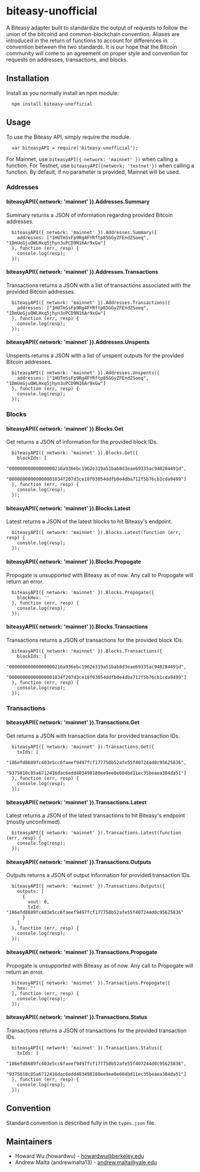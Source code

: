# biteasy-unofficial

A Biteasy adapter built to standardize the output of requests to follow the union of the bitcoind and common-blockchain convention. Aliases are introduced in the return of functions to account for differences in convention between the two standards. It is our hope that the Bitcoin community will come to an agreement on proper style and convention for requests on addresses, transactions, and blocks.

## Installation

Install as you normally install an npm module:
```
  npm install biteasy-unofficial
```

## Usage

To use the Biteasy API, simply require the module.
```
  var biteasyAPI = require('biteasy-unofficial');
```
For Mainnet, use ```biteasyAPI({ network: 'mainnet' })``` when calling a function. For Testnet, use ```biteasyAPI({network: 'testnet'})``` when calling a function. By default, if no parameter is provided, Mainnet will be used.

### Addresses

#### biteasyAPI({ network: 'mainnet' }).Addresses.Summary
Summary returns a JSON of information regarding provided Bitcoin addresses.
```
  biteasyAPI({ network: 'mainnet' }).Addresses.Summary({
    addresses: ["1HUTmSsFp9Rg4FYRftp85GGyZFEndZSoeq", "1DmUeGjuQWLHxq5jhyn3uPCD9N16Ar9xGw"]
  }, function (err, resp) {
    console.log(resp);
  });
```

#### biteasyAPI({ network: 'mainnet' }).Addresses.Transactions
Transactions returns a JSON with a list of transactions associated with the provided Bitcoin addresses.
```
  biteasyAPI({ network: 'mainnet' }).Addresses.Transactions({
    addresses: ["1HUTmSsFp9Rg4FYRftp85GGyZFEndZSoeq", "1DmUeGjuQWLHxq5jhyn3uPCD9N16Ar9xGw"]
  }, function (err, resp) {
    console.log(resp);
  });

```

#### biteasyAPI({ network: 'mainnet' }).Addresses.Unspents
Unspents returns a JSON with a list of unspent outputs for the provided Bitcoin addresses.

```
  biteasyAPI({ network: 'mainnet' }).Addresses.Unspents({
    addresses: ["1HUTmSsFp9Rg4FYRftp85GGyZFEndZSoeq", "1DmUeGjuQWLHxq5jhyn3uPCD9N16Ar9xGw"]
  }, function (err, resp) {
    console.log(resp);
  });
```

### Blocks

#### biteasyAPI({ network: 'mainnet' }).Blocks.Get
Get returns a JSON of information for the provided block IDs.
```
  biteasyAPI({ network: 'mainnet' }).Blocks.Get({
    blockIds: [
      "00000000000000000216a936ebc1962e319a51bab8d3eae69335ac940284491d", 
      "00000000000000001034f207d3ce18f03054ddfb0e4dba712f5b76cb1cda9499"]
  }, function (err, resp) {
    console.log(resp);
  });
```

#### biteasyAPI({ network: 'mainnet' }).Blocks.Latest
Latest returns a JSON of the latest blocks to hit Biteasy's endpoint.
```
  biteasyAPI({ network: 'mainnet' }).Blocks.Latest(function (err, resp) {
    console.log(resp);
  });
```

#### biteasyAPI({ network: 'mainnet' }).Blocks.Propogate
Propogate is unsupported with Biteasy as of now. Any call to Propogate will return an error.
```
  biteasyAPI({ network: 'mainnet' }).Blocks.Propogate({
    blockHex: ''
  }, function (err, resp) {
    console.log(resp);
  });
```

#### biteasyAPI({ network: 'mainnet' }).Blocks.Transactions
Transactions returns a JSON of transactions for the provided block IDs.
```
  biteasyAPI({ network: 'mainnet' }).Blocks.Transactions({
    blockIds: [
      "00000000000000000216a936ebc1962e319a51bab8d3eae69335ac940284491d",
      "00000000000000001034f207d3ce18f03054ddfb0e4dba712f5b76cb1cda9499"]
  }, function (err, resp) {
    console.log(resp);
  });
```

### Transactions

#### biteasyAPI({ network: 'mainnet' }).Transactions.Get
Get returns a JSON with transaction data for provided transaction IDs.
```
  biteasyAPI({ network: 'mainnet' }).Transactions.Get({
    txIds: [
      "186efd8689fc403e5cc6faeef9497fcf177750b52afe55f407244d0c95625836",
      "9375818c85a6712416dac6edd403498180ee9ee0e604bd11ec35beaea384da51"]
  }, function (err, resp) {
    console.log(resp);
  });
```

#### biteasyAPI({ network: 'mainnet' }).Transactions.Latest
Latest returns a JSON of the latest transactions to hit Biteasy's endpoint (mostly unconfirmed).
```
  biteasyAPI({ network: 'mainnet' }).Transactions.Latest(function (err, resp) {
    console.log(resp);
  });
```

#### biteasyAPI({ network: 'mainnet' }).Transactions.Outputs
Outputs returns a JSON of output information for provided transaction IDs.
```
  biteasyAPI({ network: 'mainnet' }).Transactions.Outputs({
    outputs: [
      {
        vout: 0,
        txId: "186efd8689fc403e5cc6faeef9497fcf177750b52afe55f407244d0c95625836"
      }
    ]
  }, function (err, resp) {
    console.log(resp);
  });
```

#### biteasyAPI({ network: 'mainnet' }).Transactions.Propogate
Propogate is unsupported with Biteasy as of now. Any call to Propogate will return an error.
```
  biteasyAPI({ network: 'mainnet' }).Transactions.Propogate({
    hex: ''
  }, function (err, resp) {
    console.log(resp);
  });
```

#### biteasyAPI({ network: 'mainnet' }).Transactions.Status
Transactions returns a JSON of transactions for the provided transaction IDs.
```
  biteasyAPI({ network: 'mainnet' }).Transactions.Status({
    txIds: [
      "186efd8689fc403e5cc6faeef9497fcf177750b52afe55f407244d0c95625836",
      "9375818c85a6712416dac6edd403498180ee9ee0e604bd11ec35beaea384da51"]
  }, function (err, resp) {
    console.log(resp);
  });
```

## Convention

Standard convention is described fully in the ```types.json``` file.

## Maintainers
  * Howard Wu (howardwu) - howardwu@berkeley.edu
  * Andrew Malta (andrewmalta13) - andrew.malta@yale.edu
